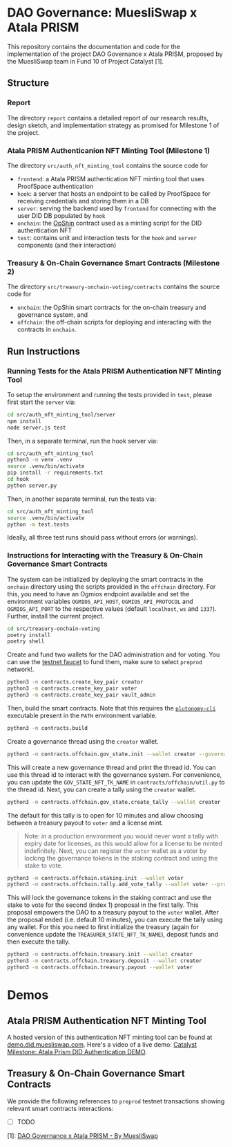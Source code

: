 # DAO Governance: MuesliSwap x Atala PRISM

This repository contains the documentation and code for the implementation
of the project DAO Governance x Atala PRISM, proposed by the MuesliSwap team
in Fund 10 of Project Catalyst [1].

## Structure

### Report

The directory `report` contains a detailed report of our research results, design sketch,
and implementation strategy as promised for Milestone 1 of the project.

### Atala PRISM Authenticanion NFT Minting Tool (Milestone 1)

The directory `src/auth_nft_minting_tool` contains the source code for
 - `frontend`: a Atala PRISM authentication NFT minting tool that uses ProofSpace authentication
 - `hook`: a server that hosts an endpoint to be called by ProofSpace for receiving credentials and storing them in a DB
 - `server`: serving the backend used by `frontend` for connecting with the user DID DB populated by `hook`
 - `onchain`: the [OpShin](https://github.com/OpShin) contract used as a minting script for the DID authentication NFT
 - `test`: contains unit and interaction tests for the `hook` and `server` components (and their interaction)

### Treasury & On-Chain Governance Smart Contracts (Milestone 2)

The directory `src/treasury-onchain-voting/contracts` contains the source code for
 - `onchain`: the OpShin smart contracts for the on-chain treasury and governance system, and
 - `offchain`: the off-chain scripts for deploying and interacting with the contracts in `onchain`.


## Run Instructions

### Running Tests for the Atala PRISM Authentication NFT Minting Tool

To setup the environment and running the tests provided in `test`, please first start the `server` via:
```bash
cd src/auth_nft_minting_tool/server
npm install
node server.js test
```
Then, in a separate terminal, run the hook server via:
```bash
cd src/auth_nft_minting_tool
python3 -m venv .venv
source .venv/bin/activate
pip install -r requirements.txt
cd hook
python server.py
```
Then, in another separate terminal, run the tests via:
```bash
cd src/auth_nft_minting_tool
source .venv/bin/activate
python -m test.tests
```
Ideally, all three test runs should pass without errors (or warnings).


### Instructions for Interacting with the Treasury & On-Chain Governance Smart Contracts

The system can be initialized by deploying the smart contracts in the `onchain` directory using the scripts provided in the `offchain` directory.
For this, you need to have an Ogmios endpoint available and set the environment variables `OGMIOS_API_HOST`, `OGMIOS_API_PROTOCOL` and `OGMIOS_API_PORT` to the respective values (default `localhost`, `ws` and `1337`).
Further, install the current project.

```bash
cd src/treasury-onchain-voting
poetry install
poetry shell
```

Create and fund two wallets for the DAO administration and for voting.
You can use the [testnet faucet](https://docs.cardano.org/cardano-testnet/tools/faucet/) to fund them, make sure to select `preprod` network!.

```bash
python3 -m contracts.create_key_pair creator
python3 -m contracts.create_key_pair voter
python3 -m contracts.create_key_pair vault_admin
```

Then, build the smart contracts. Note that this requires the [`plutonomy-cli`](https://github.com/OpShin/plutonomy-cli) executable present in the `PATH` environment variable.

```bash
python3 -m contracts.build
``` 

Create a governance thread using the `creator` wallet.

```bash
python3 -m contracts.offchain.gov_state.init --wallet creator --governance_token bd976e131cfc3956b806967b06530e48c20ed5498b46a5eb836b61c2.744d494c4b
```

This will create a new governance thread and print the thread id. You can use this thread id to interact with the governance system.
For convenience, you can update the `GOV_STATE_NFT_TK_NAME` in `contracts/offchain/util.py` to the thread id.
Next, you can create a tally using the `creator` wallet.

```bash
python3 -m contracts.offchain.gov_state.create_tally --wallet creator
```

The default for this tally is to open for 10 minutes and allow choosing between a treasury payout to `voter` and a license mint.
> Note: in a production environment you would never want a tally with expiry date for licenses, as this would allow for a license to be minted indefinitely.
Next, you can register the `voter` wallet as a voter by locking the governance tokens in the staking contract and using the stake to vote.

```bash
python3 -m contracts.offchain.staking.init --wallet voter
python3 -m contracts.offchain.tally.add_vote_tally --wallet voter --proposal_id 1 --proposal_index 1
```

This will lock the governance tokens in the staking contract and use the stake to vote for the second (index 1) proposal in the first tally.
This proposal empowers the DAO to a treasury payout to the `voter` wallet.
After the proposal ended (i.e. default 10 minutes), you can execute the tally using any wallet.
For this you need to first initialize the treasury (again for convenience update the `TREASURER_STATE_NFT_TK_NAME`), deposit funds and then execute the tally.

```bash
python3 -m contracts.offchain.treasury.init --wallet creator
python3 -m contracts.offchain.treasury.deposit --wallet creator
python3 -m contracts.offchain.treasury.payout --wallet voter
```


# Demos

## Atala PRISM Authentication NFT Minting Tool

A hosted version of this authentication NFT minting tool can be found at [demo.did.muesliswap.com](https://demo.did.muesliswap.com).
Here's a video of a live demo: [Catalyst Milestone: Atala Prism DID Authentication DEMO](https://www.youtube.com/watch?v=p4tGIZlP1pw).

## Treasury & On-Chain Governance Smart Contracts

We provide the following references to `preprod` testnet transactions showing relevant smart contracts interactions:

- [ ] TODO




[1]: [DAO Governance x Atala PRISM - By MuesliSwap](https://projectcatalyst.io/funds/10/f10-atala-prism-launch-ecosystem/dao-governance-x-atala-prism-by-muesliswap)